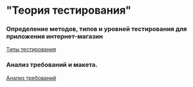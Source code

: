 # "Теория тестирования"


###  Определение методов, типов и уровней тестирования для приложения интернет-магазин

[Типы тестирования](https://docs.google.com/spreadsheets/d/1Xv__vUMnFiwD9pThJ2Xk084mF9RD-JsiCrKBAtEC5_Q/edit?usp=sharing)

### Анализ требований и макета.

[Анализ требований](https://docs.google.com/spreadsheets/d/1lL5jbbjXoPP7I1cH4o--6noGVoWnQDmcoVUZeazCMkM/edit?usp=sharing
)

 
